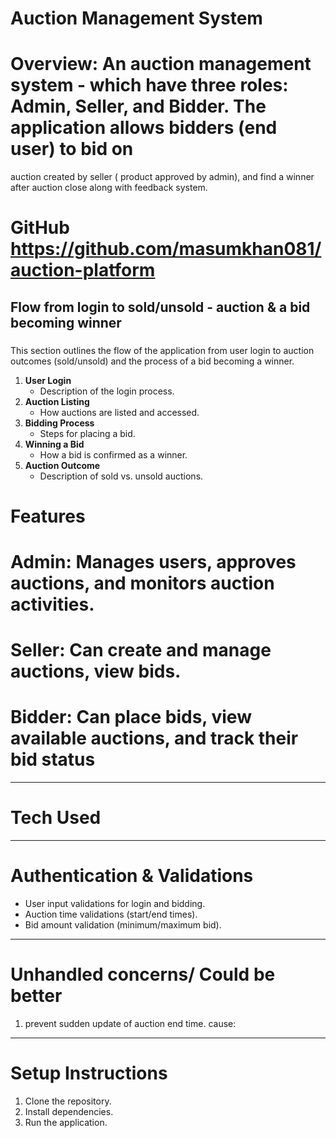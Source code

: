 # Auction Management System

# Overview: An auction management system - which have three roles: Admin, Seller, and Bidder. The application allows bidders (end user) to bid on
  auction created by seller ( product approved by admin), and find a winner after auction close along with feedback system. 


# GitHub  https://github.com/masumkhan081/auction-platform

## Flow from login to sold/unsold - auction & a bid becoming winner

### 

This section outlines the flow of the application from user login to auction outcomes (sold/unsold) and the process of a bid becoming a winner.

1. **User Login**
   - Description of the login process.
2. **Auction Listing**
   - How auctions are listed and accessed.
3. **Bidding Process**
   - Steps for placing a bid.
4. **Winning a Bid**
   - How a bid is confirmed as a winner.
5. **Auction Outcome**
   - Description of sold vs. unsold auctions.

# Features
   # Admin: Manages users, approves auctions, and monitors auction activities.
   # Seller: Can create and manage auctions, view bids.
   # Bidder: Can place bids, view available auctions, and track their bid status

------------------------------------------------------------------------------------
# Tech Used


-------------------------------------------------------------------------------------
# Authentication & Validations

- User input validations for login and bidding.
- Auction time validations (start/end times).
- Bid amount validation (minimum/maximum bid).

--------------------------------------------------------------------------------------

# Unhandled concerns/ Could be better

1. prevent sudden update of auction end time. cause:
 

------------------------------------------------------------------------------------------

# Setup Instructions

1. Clone the repository.
2. Install dependencies.
3. Run the application.
